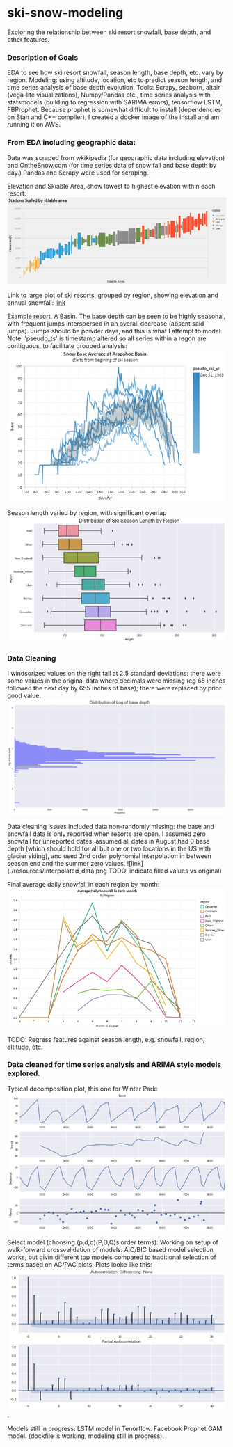 # ski-snow-modeling
Exploring the relationship between ski resort snowfall, base depth, and other features. 

### Description of Goals
EDA to see how ski resort snowfall, season length, base depth, etc. vary by region. Modeling: using altitude, location, etc to predict season length, and time series analysis of base depth evolution.
Tools: Scrapy, seaborn, altair (vega-lite visualizations), Numpy/Pandas etc., time series analysis with statsmodels (building to regression with SARIMA errors), tensorflow LSTM, FBProphet. Because prophet is somewhat difficult to install (dependencies on Stan and C++ compiler), I created a docker image of the install and am running it on AWS. 

### From EDA including geographic data:
Data was scraped from wkikipedia (for geographic data including elevation) and OntheSnow.com (for time series data of snow fall and base depth by day.) Pandas and Scrapy were used for scraping. 

Elevation and Skiable Area, show lowest to highest elevation within each resort: ![link](./resources/elevation_vs_area.png "Still working on embedding actual vega visualization, not just saved image. This would show the interactivity of the graphic")

Link to large plot of ski resorts, grouped by region, showing elevation and annual snowfall: [link](./resources/elevation_by_region.png "This also is lacking the interactivity native vega visualization in full HTML woudl afford")

Example resort, A Basin. The base depth can be seen to be highly seasonal, with frequent jumps interspersed in an overall decrease (absent said jumps). Jumps should be powder days, and this is what I attempt to model. Note: 'pseudo_ts' is timestamp altered so all series within a regon are contiguous, to facilitate grouped analysis: ![link](./resources/Abasin_viz.png)

Season length varied by region, with significant overlap ![link](./resources/season_length.png)

### Data Cleaning
I windsorized values on the right tail at 2.5 standard deviations: there were some values in the original data where decimals were missing (eg 65 inches followed the next day by 655 inches of base); there were replaced by prior good value. 
![link](./resources/log_base.png)

Data cleaning issues included data non-randomly missing: the base and snowfall data is only reported when resorts are open. I assumed zero snowfall for unreported dates, assumed all dates in August had 0 base depth (which should hold for all but one or two locations in the US with glacier skiing), and used 2nd order polynomial interpolation in between season end and the summer zero values. ![link](./resources/interpolated_data.png TODO: indicate filled values vs original)

Final average daily snowfall in each region by month: ![link](./resources/daily_snowfall.png)

TODO: Regress features against season length, e.g. snowfall, region, altitude, etc. 

### Data cleaned for time series analysis and ARIMA style models explored. 

Typical decomposition plot, this one for Winter Park: ![link](./resources/WP_decomposition.png)

Select model (choosing (p,d,q)(P,D,Q)s order terms): Working on setup of walk-forward crossvalidation of models. AIC/BIC based model selection works, but givin different top models compared to traditional selection of terms based on AC/PAC plots. Plots looke like this: ![link](./resources/AC_PAC.png). 

Models still in progress: LSTM model in Tenorflow.
Facebook Prophet GAM model. (dockfile is working, modeling still in progress).

